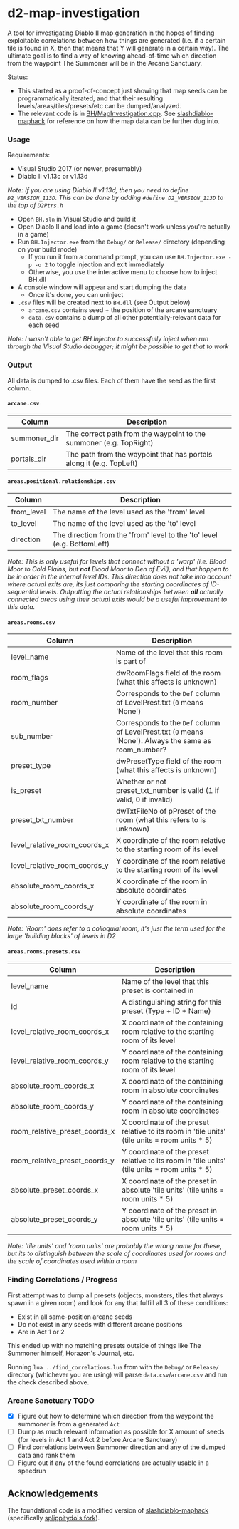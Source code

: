 d2-map-investigation
====================

A tool for investigating Diablo II map generation in the hopes of finding exploitable correlations between how things are generated (i.e. if a certain tile is found in X, then that means that Y will generate in a certain way). The ultimate goal is to find a way of knowing ahead-of-time which direction from the waypoint The Summoner will be in the Arcane Sanctuary.

Status:
- This started as a proof-of-concept just showing that map seeds can be programmatically iterated, and that their resulting levels/areas/tiles/presets/etc can be dumped/analyzed.
- The relevant code is in [BH/MapInvestigation.cpp](BH/MapInvestigation.cpp). See [slashdiablo-maphack](https://github.com/slippittydo/slashdiablo-maphack) for reference on how the map data can be further dug into.

### Usage

Requirements:
- Visual Studio 2017 (or newer, presumably)
- Diablo II v1.13c or v1.13d

*Note: If you are using Diablo II v1.13d, then you need to define `D2_VERSION_113D`. This can be done by adding `#define D2_VERSION_113D` to the top of `D2Ptrs.h`*

- Open `BH.sln` in Visual Studio and build it
- Open Diablo II and load into a game (doesn't work unless you're actually in a game)
- Run `BH.Injector.exe` from the `Debug/` or `Release/` directory (depending on your build mode)
  + If you run it from a command prompt, you can use `BH.Injector.exe -p -o 2` to toggle injection and exit immediately
  + Otherwise, you use the interactive menu to choose how to inject BH.dll
- A console window will appear and start dumping the data
  + Once it's done, you can uninject
- `.csv` files will be created next to `BH.dll` (see Output below)
  + `arcane.csv` contains seed + the position of the arcane sanctuary
  + `data.csv` contains a dump of all other potentially-relevant data for each seed

*Note: I wasn't able to get BH.Injector to successfully inject when run through the Visual Studio debugger; it might be possible to get that to work*

### Output

All data is dumped to .csv files. Each of them have the seed as the first column.

#### `arcane.csv`

| Column | Description |
| --- | --- |
| summoner_dir | The correct path from the waypoint to the summoner (e.g. TopRight) |
| portals_dir | The path from the waypoint that has portals along it (e.g. TopLeft) |

#### `areas.positional.relationships.csv`

| Column | Description |
| --- | --- |
| from_level | The name of the level used as the 'from' level |
| to_level | The name of the level used as the 'to' level |
| direction | The direction from the 'from' level to the 'to' level (e.g. BottomLeft) |

*Note: This is only useful for levels that connect without a 'warp' (i.e. Blood Moor to Cold Plains, but __not__ Blood Moor to Den of Evil), and that happen to be in order in the internal level IDs. This direction does not take into account where actual exits are, its just comparing the starting coordinates of ID-sequential levels. Outputting the actual relationships between __all__ actually connected areas using their actual exits would be a useful improvement to this data.*

#### `areas.rooms.csv`

| Column | Description |
| --- | --- |
| level_name | Name of the level that this room is part of |
| room_flags | dwRoomFlags field of the room (what this affects is unknown) |
| room_number | Corresponds to the `Def` column of LevelPrest.txt (`0` means 'None') |
| sub_number | Corresponds to the `Def` column of LevelPrest.txt (`0` means 'None'). Always the same as room_number? |
| preset_type | dwPresetType field of the room (what this affects is unknown) |
| is_preset | Whether or not preset_txt_number is valid (1 if valid, 0 if invalid) |
| preset_txt_number | dwTxtFileNo of pPreset of the room (what this refers to is unknown) |
| level_relative_room_coords_x | X coordinate of the room relative to the starting room of its level |
| level_relative_room_coords_y | Y coordinate of the room relative to the starting room of its level |
| absolute_room_coords_x | X coordinate of the room in absolute coordinates |
| absolute_room_coords_y | Y coordinate of the room in absolute coordinates |

*Note: 'Room' does refer to a colloquial room, it's just the term used for the large 'building blocks' of levels in D2*

#### `areas.rooms.presets.csv`

| Column | Description |
| --- | --- |
| level_name | Name of the level that this preset is contained in |
| id | A distinguishing string for this preset (Type + ID + Name) |
| level_relative_room_coords_x | X coordinate of the containing room relative to the starting room of its level |
| level_relative_room_coords_y | Y coordinate of the containing room relative to the starting room of its level |
| absolute_room_coords_x | X coordinate of the containing room in absolute coordinates |
| absolute_room_coords_y | Y coordinate of the containing room in absolute coordinates |
| room_relative_preset_coords_x | X coordinate of the preset relative to its room in 'tile units' (tile units = room units * 5) |
| room_relative_preset_coords_y | Y coordinate of the preset relative to its room in 'tile units' (tile units = room units * 5) |
| absolute_preset_coords_x | X coordinate of the preset in absolute 'tile units' (tile units = room units * 5) |
| absolute_preset_coords_y | Y coordinate of the preset in absolute 'tile units' (tile units = room units * 5) |

*Note: 'tile units' and 'room units' are probably the wrong name for these, but its to distinguish between the scale of coordinates used for rooms and the scale of coordinates used within a room*

### Finding Correlations / Progress

First attempt was to dump all presets (objects, monsters, tiles that always spawn in a given room) and look for any that fulfill all 3 of these conditions:

- Exist in all same-position arcane seeds
- Do not exist in any seeds with different arcane positions
- Are in Act 1 or 2

This ended up with no matching presets outside of things like The Summoner himself, Horazon's Journal, etc.

Running `lua ../find_correlations.lua` from with the `Debug/` or `Release/` directory (whichever you are using) will parse `data.csv`/`arcane.csv` and run the check described above.

### Arcane Sanctuary TODO

- [x] Figure out how to determine which direction from the waypoint the summoner is from a generated `Act`
- [ ] Dump as much relevant information as possible for X amount of seeds (for levels in Act 1 and Act 2 before Arcane Sanctuary)
- [ ] Find correlations between Summoner direction and any of the dumped data and rank them
- [ ] Figure out if any of the found correlations are actually usable in a speedrun

## Acknowledgements

The foundational code is a modified version of [slashdiablo-maphack](https://github.com/underbent/slashdiablo-maphack) (specifically [splippitydo's fork](https://github.com/slippittydo/slashdiablo-maphack)).
